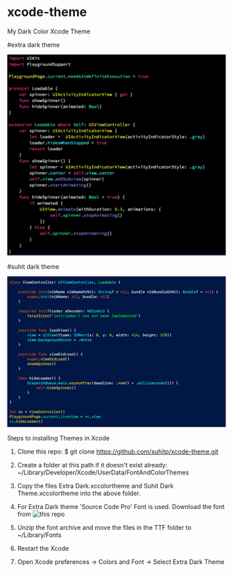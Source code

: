 # xcode-theme
My Dark Color Xcode Theme

#extra dark theme

![](extra-dark-theme-preview.png)

#suhit dark theme

![](suhit-dark-theme-preview.png)

Steps to installing Themes in Xcode

1. Clone this repo:
$ git clone https://github.com/suhitp/xcode-theme.git

2. Create a folder at this path if it doesn't exist already:
~/Library/Developer/Xcode/UserData/FontAndColorThemes

3. Copy the files Extra Dark.xccolortheme and Suhit Dark Theme.xccolortheme into the above folder.

4. For Extra Dark theme 'Source Code Pro' Font is used. Download the font from ![this repo](https://github.com/adobe-fonts/source-code-pro)

5. Unzip the font archive and move the files in the TTF folder to ~/Library/Fonts

6. Restart the Xcode 

7. Open Xcode preferences -> Colors and Font -> Select Extra Dark Theme
